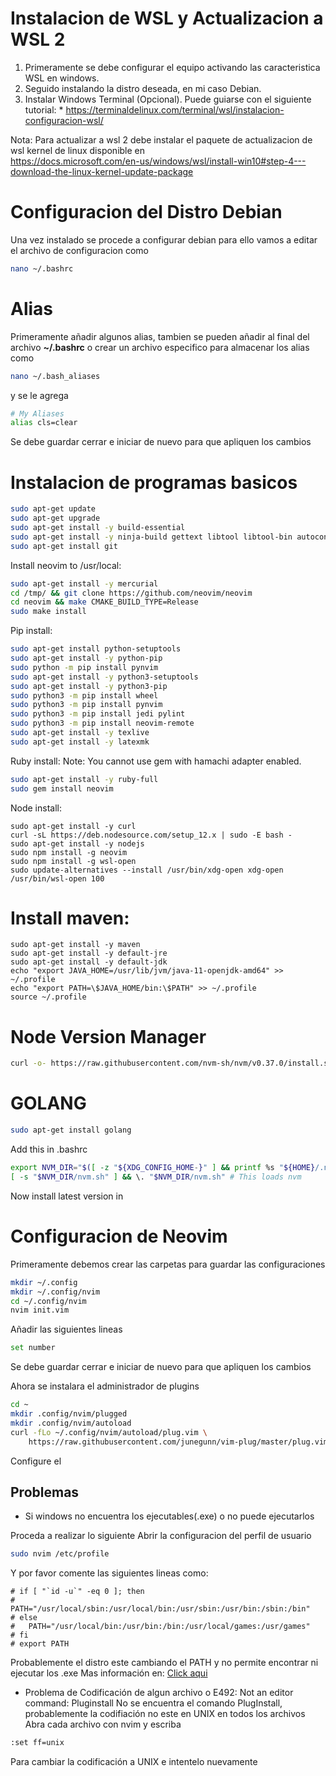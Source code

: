 # Instalacion de WSL y Actualizacion a WSL 2

1. Primeramente se debe configurar el equipo activando las caracteristica WSL en windows.
2. Seguido instalando la distro deseada, en mi caso Debian.
3. Instalar Windows Terminal (Opcional).
Puede guiarse con el siguiente tutorial: 
		* https://terminaldelinux.com/terminal/wsl/instalacion-configuracion-wsl/  

Nota: Para actualizar a wsl 2 debe instalar el paquete de actualizacion de wsl kernel de linux disponible en  
https://docs.microsoft.com/en-us/windows/wsl/install-win10#step-4---download-the-linux-kernel-update-package  

# Configuracion del Distro Debian


Una vez instalado se procede a configurar debian
para ello vamos a editar el archivo de configuracion como
~~~bash
nano ~/.bashrc
~~~

# Alias
Primeramente añadir algunos alias, tambien se pueden añadir al final 
del archivo **~/.bashrc** o crear un archivo especifico para almacenar 
los alias como 
~~~bash
nano ~/.bash_aliases
~~~
y se le agrega
~~~bash
# My Aliases
alias cls=clear
~~~
Se debe guardar cerrar e iniciar de nuevo para que apliquen los cambios

# Instalacion de programas basicos

~~~bash
sudo apt-get update
sudo apt-get upgrade
sudo apt-get install -y build-essential
sudo apt-get install -y ninja-build gettext libtool libtool-bin autoconf automake cmake g++ pkg-config unzip
sudo apt-get install git
~~~

Install neovim to /usr/local:
~~~bash
sudo apt-get install -y mercurial
cd /tmp/ && git clone https://github.com/neovim/neovim
cd neovim && make CMAKE_BUILD_TYPE=Release
sudo make install
~~~

Pip install:
~~~bash
sudo apt-get install python-setuptools
sudo apt-get install -y python-pip
sudo python -m pip install pynvim
sudo apt-get install -y python3-setuptools
sudo apt-get install -y python3-pip
sudo python3 -m pip install wheel
sudo python3 -m pip install pynvim
sudo python3 -m pip install jedi pylint
sudo python3 -m pip install neovim-remote
sudo apt-get install -y texlive
sudo apt-get install -y latexmk
~~~

Ruby install:
Note: You cannot use gem with hamachi adapter enabled.
~~~bash
sudo apt-get install -y ruby-full
sudo gem install neovim
~~~

Node install:
~~~
sudo apt-get install -y curl
curl -sL https://deb.nodesource.com/setup_12.x | sudo -E bash -
sudo apt-get install -y nodejs
sudo npm install -g neovim
sudo npm install -g wsl-open
sudo update-alternatives --install /usr/bin/xdg-open xdg-open /usr/bin/wsl-open 100
~~~

# Install maven:
~~~
sudo apt-get install -y maven
sudo apt-get install -y default-jre
sudo apt-get install -y default-jdk
echo "export JAVA_HOME=/usr/lib/jvm/java-11-openjdk-amd64" >> ~/.profile
echo "export PATH=\$JAVA_HOME/bin:\$PATH" >> ~/.profile
source ~/.profile
~~~

# Node Version Manager

~~~bash
curl -o- https://raw.githubusercontent.com/nvm-sh/nvm/v0.37.0/install.sh | bash
~~~

# GOLANG
~~~bash
sudo apt-get install golang
~~~
Add this in .bashrc
~~~bash
export NVM_DIR="$([ -z "${XDG_CONFIG_HOME-}" ] && printf %s "${HOME}/.nvm" || printf %s "${XDG_CONFIG_HOME}/nvm")"
[ -s "$NVM_DIR/nvm.sh" ] && \. "$NVM_DIR/nvm.sh" # This loads nvm
~~~

Now install latest version in 
# Configuracion de Neovim

Primeramente debemos crear las carpetas para guardar las configuraciones

~~~bash
mkdir ~/.config
mkdir ~/.config/nvim
cd ~/.config/nvim
nvim init.vim
~~~

Añadir las siguientes lineas
~~~bash
set number
~~~
Se debe guardar cerrar e iniciar de nuevo para que apliquen los cambios

Ahora se instalara el administrador de plugins
~~~bash
cd ~
mkdir .config/nvim/plugged
mkdir .config/nvim/autoload
curl -fLo ~/.config/nvim/autoload/plug.vim \
    https://raw.githubusercontent.com/junegunn/vim-plug/master/plug.vim
~~~
Configure el 
## Problemas

* Si windows no encuentra los ejecutables(.exe) o no puede ejecutarlos

Proceda a realizar lo siguiente 
Abrir la configuracion del perfil de usuario
~~~bash
sudo nvim /etc/profile
~~~
Y por favor comente las siguientes lineas como:  
~~~
# if [ "`id -u`" -eq 0 ]; then
#   PATH="/usr/local/sbin:/usr/local/bin:/usr/sbin:/usr/bin:/sbin:/bin"
# else
#   PATH="/usr/local/bin:/usr/bin:/bin:/usr/local/games:/usr/games"
# fi
# export PATH
~~~
Probablemente el distro este cambiando el PATH y no permite encontrar ni ejecutar los .exe
Mas información en:
[Click aqui](
https://docs.microsoft.com/en-us/windows/wsl/troubleshooting#command-not-found-when-executing-windows-exe-in-linux)

* Problema de Codificación de algun archivo o E492: Not an editor command: Pluginstall 
No se encuentra el comando PlugInstall, probablemente la codifiación no este en UNIX en todos los archivos
Abra cada archivo con nvim y escriba 
~~~bash
:set ff=unix 
~~~
Para cambiar la codificación a UNIX e intentelo nuevamente
